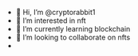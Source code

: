 - 👋 Hi, I’m @cryptorabbit1
- 👀 I’m interested in nft
- 🌱 I’m currently learning blockchain
- 💞️ I’m looking to collaborate on nfts
- 

<!---
cryptorabbit1/cryptorabbit1 is a ✨ special ✨ repository because its `README.md` (this file) appears on your GitHub profile.
You can click the Preview link to take a look at your changes.
--->
